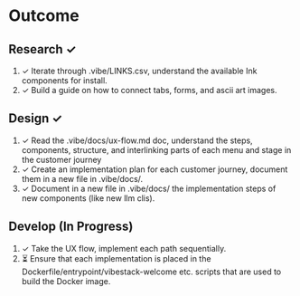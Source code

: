# Outcome

## Research ✓
1. ✓ Iterate through .vibe/LINKS.csv, understand the available Ink components for install. 
2. ✓ Build a guide on how to connect tabs, forms, and ascii art images.
## Design ✓
1. ✓ Read the .vibe/docs/ux-flow.md doc, understand the steps, components, structure, and interlinking parts of each menu and stage in the customer journey
2. ✓ Create an implementation plan for each customer journey, document them in a new file in .vibe/docs/. 
3. ✓ Document in a new file in .vibe/docs/ the implementation steps of new components (like new llm clis). 
## Develop (In Progress)
1. ✓ Take the UX flow, implement each path sequentially. 
2. ⏳ Ensure that each implementation is placed in the Dockerfile/entrypoint/vibestack-welcome etc. scripts that are used to build the Docker image. 